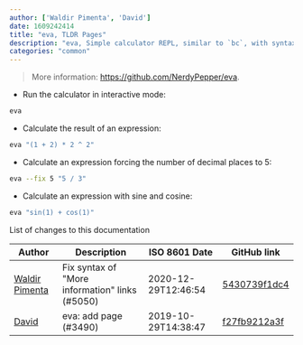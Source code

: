 ```yaml
---
author: ['Waldir Pimenta', 'David']
date: 1609242414
title: "eva, TLDR Pages"
description: "eva, Simple calculator REPL, similar to `bc`, with syntax highlighting and persistent history."
categories: "common"
---
```

> More information: <https://github.com/NerdyPepper/eva>.

- Run the calculator in interactive mode:

```bash
eva
```

- Calculate the result of an expression:

```bash
eva "(1 + 2) * 2 ^ 2"
```

- Calculate an expression forcing the number of decimal places to 5:

```bash
eva --fix 5 "5 / 3"
```

- Calculate an expression with sine and cosine:

```bash
eva "sin(1) + cos(1)"
```
List of changes to this documentation


Author | Description | ISO 8601 Date | GitHub link
------|-----|-----|-----
[Waldir Pimenta](mailto:waldyrious@gmail.com) | Fix syntax of "More information" links (#5050) | 2020-12-29T12:46:54 | [5430739f1dc4](https://github.com/tldr-pages/tldr/commit/5430739f1dc4d29b85b838e594550ba6c133001f)
[David](mailto:animi.vulpis@gmail.com) | eva: add page (#3490) | 2019-10-29T14:38:47 | [f27fb9212a3f](https://github.com/tldr-pages/tldr/commit/f27fb9212a3f5e432af10ffed9348bd8c7259317)


